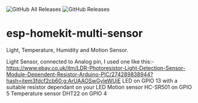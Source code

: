 ![GitHub All Releases](https://img.shields.io/github/downloads/maccoylton/esp-homekit-multi-sensor/total) 
![GitHub Releases](https://img.shields.io/github/downloads/maccoylton/esp-homekit-multi-sensor/latest/total)

# esp-homekit-multi-sensor 

Light, Temperature, Humidity and Motion Sensor. 


Light Sensor, connected to Analog pin, I used one like this:- https://www.ebay.co.uk/itm/LDR-Photoresistor-Light-Detection-Sensor-Module-Dependent-Resistor-Arduino-PIC/274289838944?hash=item3fdcf2cb60:g:ArUAAOSwGyleWUjE
LED on GPIO 13 with a suitable resistor dependant on your LED
Motion sensor HC-SR501 on GPIO 5
Temperature sensor DHT22 on GPIO 4
